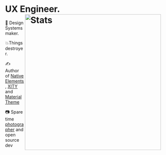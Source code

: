 # UX Engineer. <img src="https://github-readme-stats.vercel.app/api?username=equinusocio&show_icons=true" alt="Stats" width="440" align="right">

🌈 Design Systems maker.

💥Things destroyer.

✍️ Author of [Native Elements](https://native-elements.dev), [XITY](https://github.com/equinusocio/xity-starter) and [Material Theme](https://github.com/material-theme/vsc-material-theme)

📷 Spare time [photographer](https://unsplash.com/@equinusocio) and open source dev

